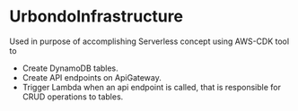 # UrbondoInfrastructure

Used in purpose of accomplishing Serverless concept using AWS-CDK tool to

- Create DynamoDB tables.
- Create API endpoints on ApiGateway.
- Trigger Lambda when an api endpoint is called, that is responsible for CRUD operations to tables.